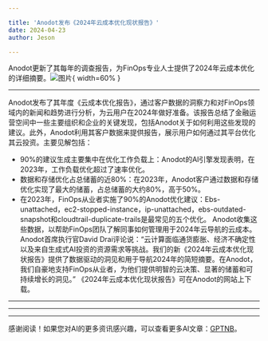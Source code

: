 ```yaml
---

title: 'Anodot发布《2024年云成本优化现状报告》'
date: 2024-04-23
author: Jeson

---
```


Anodot更新了其每年的调查报告，为FinOps专业人士提供了2024年云成本优化的详细摘要。![图片](https://ai-techpark.com/wp-content/uploads/2024/04/Anodot-releases-960x540.jpg){ width=60% }

---
Anodot发布了其年度《云成本优化报告》，通过客户数据的洞察力和对FinOps领域内的新闻和趋势进行分析，为云用户在2024年做好准备。该报告总结了金融运营空间中一些主要组织和企业的关键发现，包括Anodot关于如何利用这些发现的建议。此外，Anodot利用其客户数据来提供报告，展示用户如何通过其平台优化其云投资。主要见解包括：
- 90%的建议生成主要集中在优化工作负载上：Anodot的AI引擎发现表明，在2023年，工作负载优化超过了速率优化。
- 数据和存储优化占总储蓄的近80%：在2023年，Anodot客户通过数据和存储优化实现了最大的储蓄，占总储蓄的大约80%，高于50%。
- 在2023年，FinOps从业者实施了90%的Anodot优化建议：Ebs-unattached，ec2-stopped-instance，ip-unattached，ebs-outdated-snapshot和cloudtrail-duplicate-trails是最常见的五个优化。
Anodot收集这些数据，以帮助FinOps团队了解同事如何管理用于2024年云导航的云成本。
Anodot首席执行官David Drai评论说：“云计算面临通货膨胀、经济不确定性以及来自生成式AI投资的资源需求等挑战。我们的新《2024年云成本优化现状报告》提供了数据驱动的洞见和用于导航2024年的简短摘要。在Anodot，我们自豪地支持FinOps从业者，为他们提供明智的云决策、显著的储蓄和可持续增长的洞见。”
《2024年云成本优化现状报告》可在Anodot的网站上下载。  

---
---

---
感谢阅读！如果您对AI的更多资讯感兴趣，可以查看更多AI文章：[GPTNB](https://gptnb.com)。